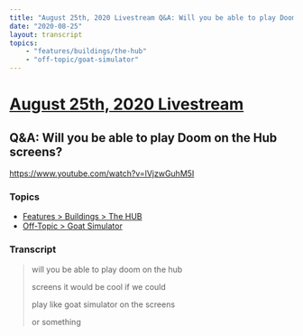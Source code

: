```yaml
---
title: "August 25th, 2020 Livestream Q&A: Will you be able to play Doom on the Hub screens?"
date: "2020-08-25"
layout: transcript
topics:
    - "features/buildings/the-hub"
    - "off-topic/goat-simulator"
---
```

# [August 25th, 2020 Livestream](../2020-08-25.md)
## Q&A: Will you be able to play Doom on the Hub screens?
https://www.youtube.com/watch?v=lVjzwGuhM5I

### Topics
* [Features > Buildings > The HUB](../topics/features/buildings/the-hub.md)
* [Off-Topic > Goat Simulator](../topics/off-topic/goat-simulator.md)

### Transcript

> will you be able to play doom on the hub
> 
> screens it would be cool if we could
> 
> play like goat simulator on the screens
> 
> or something
> 
